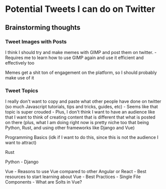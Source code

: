 # Potential Tweets I can do on Twitter
## Brainstorming thoughts

### Tweet Images with Posts
I think I should try and make memes with GIMP and post them on twitter.
    - Requires me to learn how to use GIMP again and use it efficient and effectively too

Memes get a shit ton of engagement on the platform, so I should probably make use of it

### Tweet Topics
I really don't want to copy and paste what other people have done on twitter (so much Javascript tutorials, tips and tricks, guides, etc)
    - Seems like that topic is super crouded
    - Plus, I don't think I want to have an audience like that
I want to think of creating content that is different that what is posted on there 
(plus, what I am doing right now is pretty niche too that being Python, Rust, and using other frameworks like Django and Vue)

Programming Basics (idk if I want to do this, since this is not the audience I want to attract)

Rust

Python
    - Django

Vue
    - Reasons to use Vue compared to other Angular or React
    - Best resources to start learning about Vue
    - Best Practices
    - Single File Components
    - What are Solts in Vue?
